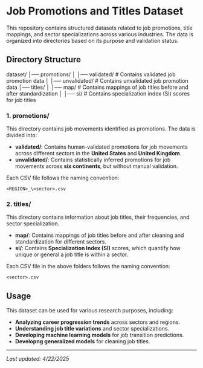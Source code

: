 # Job Promotions and Titles Dataset

This repository contains structured datasets related to job promotions, title mappings, and sector specializations across various industries. The data is organized into directories based on its purpose and validation status.

## Directory Structure

dataset/
│── promotions/
│ │── validated/ # Contains validated job promotion data
│ │── unvalidated/ # Contains unvalidated job promotion data
│── titles/
│ │── map/ # Contains mappings of job titles before and after standardization
│ │── si/ # Contains specialization index (SI) scores for job titles

### **1. promotions/**
This directory contains job movements identified as promotions. The data is divided into:
- **validated/**: Contains human-validated promotions for job movements across different sectors in the **United States** and **United Kingdom**.
- **unvalidated/**: Contains statistically inferred promotions for job movements across **six continents**, but without manual validation.

Each CSV file follows the naming convention:

`<REGION>_\<sector>.csv`

### **2. titles/**
This directory contains information about job titles, their frequencies, and sector specialization.

- **map/**: Contains mappings of job titles before and after cleaning and standardization for different sectors.
- **si/**: Contains **Specialization Index (SI)** scores, which quantify how unique or general a job title is within a sector.

Each CSV file in the above folders follows the naming convention:

`<sector>.csv`

## Usage
This dataset can be used for various research purposes, including:
- **Analyzing career progression trends** across sectors and regions.
- **Understanding job title variations** and sector specializations.
- **Developing machine learning models** for job transition predictions.
- **Developng generalized models** for cleaning job titles.

---
_Last updated: 4/22/2025_